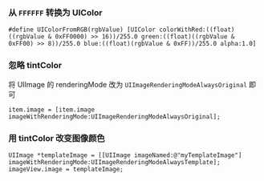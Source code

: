 ### 从 `FFFFFF` 转换为 UIColor

```
#define UIColorFromRGB(rgbValue) [UIColor colorWithRed:((float)((rgbValue & 0xFF0000) >> 16))/255.0 green:((float)((rgbValue & 0xFF00) >> 8))/255.0 blue:((float)(rgbValue & 0xFF))/255.0 alpha:1.0]
```

### 忽略 tintColor

将 UIImage 的 renderingMode 改为 `UIImageRenderingModeAlwaysOriginal` 即可

```
item.image = [item.image imageWithRenderingMode:UIImageRenderingModeAlwaysOriginal];
```

### 用 tintColor 改变图像颜色

```
UIImage *templateImage = [[UIImage imageNamed:@"myTemplateImage"] imageWithRenderingMode:UIImageRenderingModeAlwaysTemplate];
imageView.image = templateImage;
```

